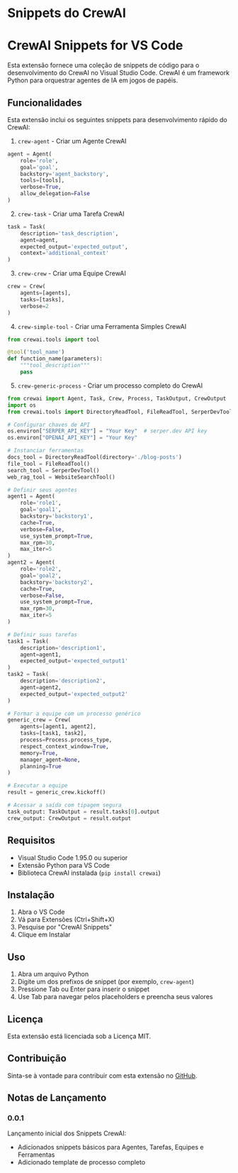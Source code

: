 Snippets do CrewAI
=======
# CrewAI Snippets for VS Code

Esta extensão fornece uma coleção de snippets de código para o desenvolvimento do CrewAI no Visual Studio Code. CrewAI é um framework Python para orquestrar agentes de IA em jogos de papéis.

## Funcionalidades

Esta extensão inclui os seguintes snippets para desenvolvimento rápido do CrewAI:

1. `crew-agent` - Criar um Agente CrewAI
```python
agent = Agent(
    role='role',
    goal='goal',
    backstory='agent_backstory',
    tools=[tools],
    verbose=True,
    allow_delegation=False
)
```

2. `crew-task` - Criar uma Tarefa CrewAI
```python
task = Task(
    description='task_description',
    agent=agent,
    expected_output='expected_output',
    context='additional_context'
)
```

3. `crew-crew` - Criar uma Equipe CrewAI
```python
crew = Crew(
    agents=[agents],
    tasks=[tasks],
    verbose=2
)
```

4. `crew-simple-tool` - Criar uma Ferramenta Simples CrewAI
```python
from crewai.tools import tool

@tool('tool_name')
def function_name(parameters):
    """tool_description"""
    pass
```

5. `crew-generic-process` - Criar um processo completo do CrewAI
```python
from crewai import Agent, Task, Crew, Process, TaskOutput, CrewOutput
import os
from crewai.tools import DirectoryReadTool, FileReadTool, SerperDevTool, WebsiteSearchTool

# Configurar chaves de API
os.environ["SERPER_API_KEY"] = "Your Key"  # serper.dev API key
os.environ["OPENAI_API_KEY"] = "Your Key"

# Instanciar ferramentas
docs_tool = DirectoryReadTool(directory='./blog-posts')
file_tool = FileReadTool()
search_tool = SerperDevTool()
web_rag_tool = WebsiteSearchTool()

# Definir seus agentes
agent1 = Agent(
    role='role1',
    goal='goal1',
    backstory='backstory1',
    cache=True,
    verbose=False,
    use_system_prompt=True,
    max_rpm=30,
    max_iter=5
)
agent2 = Agent(
    role='role2',
    goal='goal2',
    backstory='backstory2',
    cache=True,
    verbose=False,
    use_system_prompt=True,
    max_rpm=30,
    max_iter=5
)

# Definir suas tarefas
task1 = Task(
    description='description1',
    agent=agent1,
    expected_output='expected_output1'
)
task2 = Task(
    description='description2',
    agent=agent2,
    expected_output='expected_output2'
)

# Formar a equipe com um processo genérico
generic_crew = Crew(
    agents=[agent1, agent2],
    tasks=[task1, task2],
    process=Process.process_type,
    respect_context_window=True,
    memory=True,
    manager_agent=None,
    planning=True
)

# Executar a equipe
result = generic_crew.kickoff()

# Acessar a saída com tipagem segura
task_output: TaskOutput = result.tasks[0].output
crew_output: CrewOutput = result.output
```

## Requisitos

- Visual Studio Code 1.95.0 ou superior
- Extensão Python para VS Code
- Biblioteca CrewAI instalada (`pip install crewai`)

## Instalação

1. Abra o VS Code
2. Vá para Extensões (Ctrl+Shift+X)
3. Pesquise por "CrewAI Snippets"
4. Clique em Instalar

## Uso

1. Abra um arquivo Python
2. Digite um dos prefixos de snippet (por exemplo, `crew-agent`)
3. Pressione Tab ou Enter para inserir o snippet
4. Use Tab para navegar pelos placeholders e preencha seus valores

## Licença

Esta extensão está licenciada sob a Licença MIT.

## Contribuição

Sinta-se à vontade para contribuir com esta extensão no [GitHub](https://github.com/yourusername/crewai-snippets).

## Notas de Lançamento

### 0.0.1

Lançamento inicial dos Snippets CrewAI:
- Adicionados snippets básicos para Agentes, Tarefas, Equipes e Ferramentas
- Adicionado template de processo completo